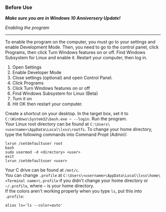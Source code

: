 ### Before Use
**_Make sure you are in Windows 10 Anniversery Update!_**

*Enabling the program*
______________________
To enable the program on the computer, you must go to your settings and enable Development Mode. Then, you need to go to the control panel, click Programs, then click Turn Windows features on or off. Find Windows Subsystem for Linux and enable it. Restart your computer, then log in.
1. Open Settings
2. Enable Developer Mode
3. Close settings (optional) and open Control Panel.
4. Click Programs
5. Click Turn Windows features on or off
6. Find Windows Subsystem for Linux (Beta)
7. Turn it on
8. Hit OK then restart your computer.

Create a shortcut on your desktop. In the target box, set it to `C:\Windows\System32\bash.exe ~ --login`. Run the program.  
Your Linux root directory can be found at `C:\Users\<username>\AppData\Local\lxss\rootfs`.
To change your home directory, type the following commands into Command Propt (Admin):
```
lxrun /setdefaultuser root
bash
sudo usermod -d <directory> <user>
exit
lxrun /setdefaultuser <user>
```
Your C drive can be found at `/mnt/c`.  
You can change `.profile` at `C:\Users\<username>\AppData\Local\lxss\home\<Terminal name>\.profile` if you didn't change your home directory or `~/.profile`, where `~` is your home directory.  
If the colors aren't working properly when you type `ls`, put this into `.profile`:
```
alias ls='ls --color=auto'
```